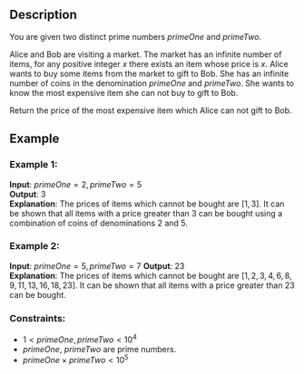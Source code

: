 ## Description
You are given two distinct prime numbers $primeOne$ and $primeTwo$.

Alice and Bob are visiting a market. The market has an infinite number of items, for any positive integer $x$ there exists an item whose price is $x$. Alice wants to buy some items from the market to gift to Bob. She has an infinite number of coins in the denomination $primeOne$ and $primeTwo$. She wants to know the most expensive item she can not buy to gift to Bob.

Return the price of the most expensive item which Alice can not gift to Bob.

## Example
### Example 1:
**Input**: $primeOne = 2, primeTwo = 5$  
**Output**: $3$  
**Explanation**: The prices of items which cannot be bought are $[1,3]$. It can be shown that all items with a price greater than $3$ can be bought using a combination of coins of denominations $2$ and $5$.

### Example 2:
**Input**: $primeOne = 5, primeTwo = 7$
**Output**: $23$  
**Explanation**: The prices of items which cannot be bought are $[1,2,3,4,6,8,9,11,13,16,18,23]$. It can be shown that all items with a price greater than $23$ can be bought.
 
### Constraints:
- $1 < primeOne, primeTwo < 10^4$
- $primeOne$, $primeTwo$ are prime numbers.
- $primeOne \times primeTwo < 10^5$